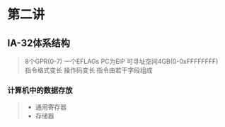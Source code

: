 # 第二讲  
## IA-32体系结构  
> 8个GPR(0-7)  一个EFLAGs  PC为EIP   可寻址空间4GB(0-0xFFFFFFFF)    
> 指令格式变长  操作码变长  指令由若干字段组成    

### 计算机中的数据存放   
> - 通用寄存器  
> - 存储器     



